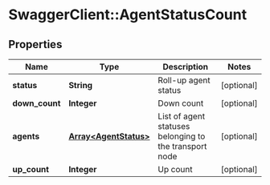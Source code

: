 # SwaggerClient::AgentStatusCount

## Properties
Name | Type | Description | Notes
------------ | ------------- | ------------- | -------------
**status** | **String** | Roll-up agent status | [optional] 
**down_count** | **Integer** | Down count | [optional] 
**agents** | [**Array&lt;AgentStatus&gt;**](AgentStatus.md) | List of agent statuses belonging to the transport node | [optional] 
**up_count** | **Integer** | Up count | [optional] 


